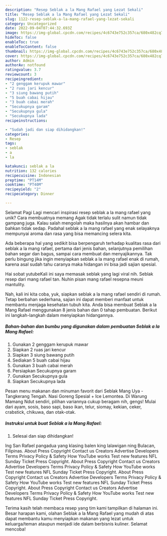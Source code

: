 ```yaml
---
description: "Resep Seblak a la Mang Rafael yang Lezat Sekali"
title: "Resep Seblak a la Mang Rafael yang Lezat Sekali"
slug: 1122-resep-seblak-a-la-mang-rafael-yang-lezat-sekali
category: Uncategorized
date: 2022-09-04T07:44:32.693Z
image: https://img-global.cpcdn.com/recipes/4c6743e752c357ca/680x482cq70/seblak-a-la-mang-rafael-foto-resep-utama.jpg
hideToc: false
enableToc: true
enableTocContent: false
thumbnail: https://img-global.cpcdn.com/recipes/4c6743e752c357ca/680x482cq70/seblak-a-la-mang-rafael-foto-resep-utama.jpg
cover: https://img-global.cpcdn.com/recipes/4c6743e752c357ca/680x482cq70/seblak-a-la-mang-rafael-foto-resep-utama.jpg
author: Admin
authorAv: notfound
ratingvalue: 3.7
reviewcount: 3
recipeingredient:
- "2 genggam kerupuk mawar"
- "2 ruas jari kencur"
- "3 siung bawang putih"
- "5 buah cabai hijau"
- "3 buah cabai merah"
- "Secukupnya garam"
- "Secukupnya gula"
- "Secukupnya lada"
recipeinstructions:

- "Sudah jadi dan siap dihidangkan!"
categories:
- Resep
tags:
- seblak
- a
- la

katakunci: seblak a la 
nutrition: 132 calories
recipecuisine: Indonesian
preptime: "PT14M"
cooktime: "PT40M"
recipeyield: "2"
recipecategory: Dinner

---
```



Selamat Pagi Lagi mencari inspirasi resep seblak a la mang rafael yang unik? Cara membuatnya memang Agak tidak terlalu sulit namun tidak gampang juga. Kalau salah mengolah maka hasilnya akan hambar dan bahkan tidak sedap. Padahal seblak a la mang rafael yang enak selayaknya mempunyai aroma dan rasa yang bisa memancing selera kita.


Ada beberapa hal yang sedikit bisa berpengaruh terhadap kualitas rasa dari seblak a la mang rafael, pertama dari jenis bahan, selanjutnya pemilihan bahan segar dan bagus, sampai cara membuat dan menyajikannya. Tak perlu bingung jika ingin menyiapkan seblak a la mang rafael enak di rumah, karena asal sudah tahu caranya maka hidangan ini bisa jadi sajian spesial.

Hai sobat yutubeKali ini saya memasak seblak yang lagi viral nih. Seblak resep dari mang rafael tan. Nuhin pisan mang rafael resepna meuni mantulity.


Nah, kali ini kita coba, yuk, siapkan seblak a la mang rafael sendiri di rumah. Tetap berbahan sederhana, sajian ini dapat memberi manfaat untuk membantu menjaga kesehatan tubuh kita. Anda bisa membuat Seblak a la Mang Rafael menggunakan 8 jenis bahan dan 0 tahap pembuatan. Berikut ini langkah-langkah dalam menyiapkan hidangannya.

<!--inarticleads1-->

##### Bahan-bahan dan bumbu yang digunakan dalam pembuatan Seblak a la Mang Rafael:

1. Gunakan 2 genggam kerupuk mawar
1. Siapkan 2 ruas jari kencur
1. Siapkan 3 siung bawang putih
1. Sediakan 5 buah cabai hijau
1. Gunakan 3 buah cabai merah
1. Persiapkan Secukupnya garam
1. Gunakan Secukupnya gula
1. Siapkan Secukupnya lada


Pesan menu makanan dan minuman favorit dari Seblak Mang Uya - Tangkerang Tengah. Nasi Goreng Spesial + Ice Lemontea. Di Warung Mamang Ndut sendiri, pilihan variannya cukup beragam nih, gengs! Mulai dari ayam, sosis, baso sapi, baso ikan, telur, siomay, kekian, ceker, crabstick, chikuwa, dan otak-otak. 

<!--inarticleads2-->

##### Instruksi untuk buat Seblak a la Mang Rafael:


1. Selesai dan siap dihidangkan!

Ing San Rafael pangadua yang klasing balen king lalawigan ning Bulacan, Filipinas. About Press Copyright Contact us Creators Advertise Developers Terms Privacy Policy &amp; Safety How YouTube works Test new features NFL Sunday Ticket Press Copyright. About Press Copyright Contact us Creators Advertise Developers Terms Privacy Policy &amp; Safety How YouTube works Test new features NFL Sunday Ticket Press Copyright. About Press Copyright Contact us Creators Advertise Developers Terms Privacy Policy &amp; Safety How YouTube works Test new features NFL Sunday Ticket Press Copyright. About Press Copyright Contact us Creators Advertise Developers Terms Privacy Policy &amp; Safety How YouTube works Test new features NFL Sunday Ticket Press Copyright. 

Terima kasih telah membaca resep yang tim kami tampilkan di halaman ini. Besar harapan kami, olahan Seblak a la Mang Rafael yang mudah di atas dapat membantu kamu menyiapkan makanan yang lezat untuk keluarga/teman ataupun menjadi ide dalam berbisnis kuliner. Selamat mencoba!
